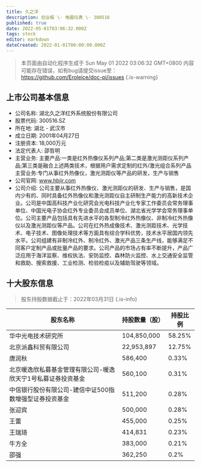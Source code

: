 ```yaml
---
title: 久之洋
description: 创业板 \- 电器仪表 \- 300516
published: true
date: 2022-05-01T03:06:32.000Z
tags: stock
editor: markdown
dateCreated: 2022-01-01T00:00:00.000Z
---
```


> 本页面由自动化程序生成于 Sun May 01 2022 03:06:32 GMT+0800
> 内容可能存在错误，如有bug请提交issue至：https://github.com/Eroleice/doc-pi/issues
{.is-warning}

## 上市公司基本信息
- 公司名称: 湖北久之洋红外系统股份有限公司
- 股票代码: 300516.SZ
- 所在地: 湖北 - 武汉市
- 成立日期: 2001年04月27日
- 注册资本: 18,000万元
- 法定代表人: 邵哲明
- 主营业务: 主要产品:一类是红外热像仪系列产品;第二类是激光测距仪系列产品;第三类是融合上述两类技术，根据用户需求定制的红外/激光组合系列产品主营业务:专门从事红外热像仪，激光测距仪等产品的研发，生产与销售
- 公司官网: www.hbjir.com
- 公司介绍: 公司主要从事红外热像仪、激光测距仪的研发、生产与销售，是国内少有的、同时具备红外热像仪和激光测距仪自主研制生产能力的高新技术企业。公司是中国高科技产业化研究会光电科技产业化专家工作委员会常务理事单位、中国光电子协会红外专业委员会成员单位、湖北省光学学会常务理事单位。公司主要产品包括具有先进水平的各型制冷红外热像仪、非制冷红外热像仪以及激光测距仪等产品。公司在红外热成像技术、激光测距技术、光学技术、电子技术、图像处理技术等方面具有综合学科优势，技术水平居国内领先水平。公司组建有非制冷红外、制冷红外、激光产品三条生产线，能够满足不同客户定制产品或批量产品的要求。公司产品的市场占有率不断提升，产品广泛应用于海洋监察、维权执法、安防监控、森林防火监控、水上交通安全监管和救助、搜索救援、工业检测、检验检疫以及辅助驾驶等领域。


## 十大股东信息
> 股东持股数据截止于：2022年03月31日
{.is-info}

| 股东名称 | 持股数量（股） | 持股比例 |
| --- | --- | --- |
| 华中光电技术研究所 | 104,850,000 | 58.25% |
| 北京派鑫科贸有限公司 | 22,953,897 | 12.75% |
| 唐润秋 | 586,400 | 0.33% |
| 北京暖逸欣私募基金管理有限公司-暖逸欣天宁1号私募证券投资基金 | 560,100 | 0.31% |
| 中信银行股份有限公司-建信中证500指数增强型证券投资基金 | 511,200 | 0.28% |
| 张迎宾 | 500,000 | 0.28% |
| 王蕾 | 455,000 | 0.25% |
| 王瑞琦 | 414,831 | 0.23% |
| 牛方全 | 383,000 | 0.21% |
| 邵强 | 362,250 | 0.2% |




